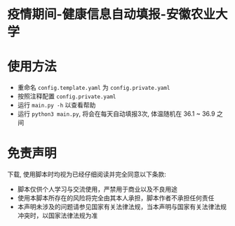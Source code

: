# 疫情期间-健康信息自动填报-安徽农业大学

# 使用方法

- 重命名 `config.template.yaml` 为 `config.private.yaml`
- 按照注释配置 `config.private.yaml`
- 运行 `main.py -h` 以查看帮助
- 运行 `python3 main.py`, 将会在每天自动填报3次, 体温随机在 36.1 ~ 36.9 之间

# 免责声明

下载, 使用脚本时均视为已经仔细阅读并完全同意以下条款:

- 脚本仅供个人学习与交流使用，严禁用于商业以及不良用途
- 使用本脚本所存在的风险将完全由其本人承担，脚本作者不承担任何责任
- 本声明未涉及的问题请参见国家有关法律法规，当本声明与国家有关法律法规冲突时，以国家法律法规为准
